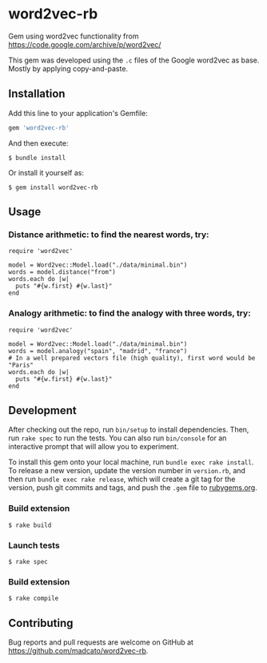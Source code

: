 # word2vec-rb

Gem using word2vec functionality from https://code.google.com/archive/p/word2vec/

This gem was developed using the `.c` files of the Google word2vec as base. Mostly by applying copy-and-paste.

## Installation

Add this line to your application's Gemfile:

```ruby
gem 'word2vec-rb'
```

And then execute:

    $ bundle install

Or install it yourself as:

    $ gem install word2vec-rb

## Usage

### Distance arithmetic: to find the nearest words, try:

    require 'word2vec'
    
    model = Word2vec::Model.load("./data/minimal.bin")
    words = model.distance("from")
    words.each do |w| 
      puts "#{w.first} #{w.last}"
    end

### Analogy arithmetic: to find the analogy with three words, try:

    require 'word2vec'
    
    model = Word2vec::Model.load("./data/minimal.bin")
    words = model.analogy("spain", "madrid", "france")
    # In a well prepared vectors file (high quality), first word would be "Paris"
    words.each do |w| 
      puts "#{w.first} #{w.last}"
    end

## Development

After checking out the repo, run `bin/setup` to install dependencies. Then, run `rake spec` to run the tests. You can also run `bin/console` for an interactive prompt that will allow you to experiment.

To install this gem onto your local machine, run `bundle exec rake install`. To release a new version, update the version number in `version.rb`, and then run `bundle exec rake release`, which will create a git tag for the version, push git commits and tags, and push the `.gem` file to [rubygems.org](https://rubygems.org).

### Build extension 

    $ rake build

### Launch tests

    $ rake spec

### Build extension 

    $ rake compile

## Contributing

Bug reports and pull requests are welcome on GitHub at https://github.com/madcato/word2vec-rb.
